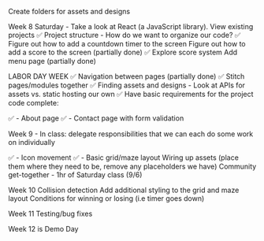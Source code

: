 Create folders for assets and designs

Week 8
Saturday - Take a look at React (a JavaScript library).
View existing projects
✅ Project structure - How do we want to organize our code?
✅ Figure out how to add a countdown timer to the screen
Figure out how to add a score to the screen (partially done)
✅ Explore score system
Add menu page (partially done)

LABOR DAY WEEK
✅ Navigation between pages (partially done)
✅ Stitch pages/modules together
✅ Finding assets and designs - Look at APIs for assets vs. static hosting our own
✅ Have basic requirements for the project code complete:

✅ - About page
✅ - Contact page with form validation

Week 9 - In class: delegate responsibilities that we can each do some work on individually

✅ - Icon movement
✅ - Basic grid/maze layout
Wiring up assets (place them where they need to be, remove any placeholders we have)
Community get-together - 1hr of Saturday class (9/6)

Week 10
Collision detection
Add additional styling to the grid and maze layout
Conditions for winning or losing (i.e timer goes down)

Week 11
Testing/bug fixes

Week 12 is Demo Day
